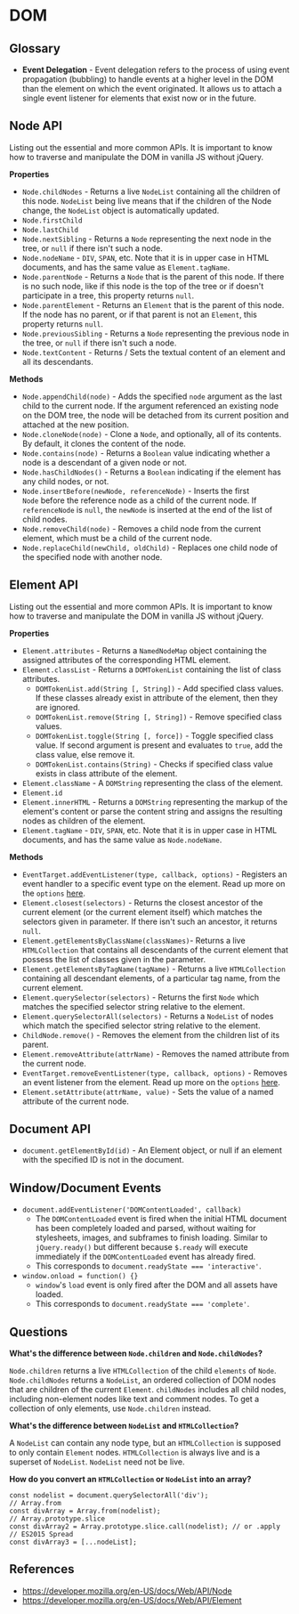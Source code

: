 DOM
==

## Glossary

- **Event Delegation** - Event delegation refers to the process of using event propagation (bubbling) to handle events at a higher level in the DOM than the element on which the event originated. It allows us to attach a single event listener for elements that exist now or in the future.

## Node API

Listing out the essential and more common APIs. It is important to know how to traverse and manipulate the DOM in vanilla JS without jQuery.

**Properties**

- `Node.childNodes` - Returns a live `NodeList` containing all the children of this node. `NodeList` being live means that if the children of the Node change, the `NodeList` object is automatically updated.
- `Node.firstChild`
- `Node.lastChild`
- `Node.nextSibling` - Returns a `Node` representing the next node in the tree, or `null` if there isn't such a node.
- `Node.nodeName` - `DIV`, `SPAN`, etc. Note that it is in upper case in HTML documents, and has the same value as `Element.tagName`.
- `Node.parentNode` - Returns a `Node` that is the parent of this node. If there is no such node, like if this node is the top of the tree or if doesn't participate in a tree, this property returns `null`.
- `Node.parentElement` - Returns an `Element` that is the parent of this node. If the node has no parent, or if that parent is not an `Element`, this property returns `null`.
- `Node.previousSibling` - Returns a `Node` representing the previous node in the tree, or `null` if there isn't such a node.
- `Node.textContent` - Returns / Sets the textual content of an element and all its descendants.

**Methods**

- `Node.appendChild(node)` - Adds the specified `node` argument as the last child to the current node. If the argument referenced an existing node on the DOM tree, the node will be detached from its current position and attached at the new position.
- `Node.cloneNode(node)` - Clone a `Node`, and optionally, all of its contents. By default, it clones the content of the node.
- `Node.contains(node)` - Returns a `Boolean` value indicating whether a node is a descendant of a given node or not.
- `Node.hasChildNodes()` - Returns a `Boolean` indicating if the element has any child nodes, or not.
- `Node.insertBefore(newNode, referenceNode)` - Inserts the first `Node` before the reference node as a child of the current node. If `referenceNode` is `null`, the `newNode` is inserted at the end of the list of child nodes.
- `Node.removeChild(node)` - Removes a child node from the current element, which must be a child of the current node.
- `Node.replaceChild(newChild, oldChild)` - Replaces one child node of the specified node with another node.

## Element API

Listing out the essential and more common APIs. It is important to know how to traverse and manipulate the DOM in vanilla JS without jQuery.

**Properties**

- `Element.attributes` - Returns a `NamedNodeMap` object containing the assigned attributes of the corresponding HTML element.
- `Element.classList` - Returns a `DOMTokenList` containing the list of class attributes.
  - `DOMTokenList.add(String [, String])` - Add specified class values. If these classes already exist in attribute of the element, then they are ignored.
  - `DOMTokenList.remove(String [, String])` - Remove specified class values.
  - `DOMTokenList.toggle(String [, force])` - Toggle specified class value. If second argument is present and evaluates to `true`, add the class value, else remove it.
  - `DOMTokenList.contains(String)` - Checks if specified class value exists in class attribute of the element.
- `Element.className` - A `DOMString` representing the class of the element.
- `Element.id`
- `Element.innerHTML` - Returns a `DOMString` representing the markup of the element's content or parse the content string and assigns the resulting nodes as children of the element.
- `Element.tagName` - `DIV`, `SPAN`, etc. Note that it is in upper case in HTML documents, and has the same value as `Node.nodeName`.

**Methods**

- `EventTarget.addEventListener(type, callback, options)` - Registers an event handler to a specific event type on the element. Read up more on the `options` [here](https://developer.mozilla.org/en-US/docs/Web/API/EventTarget/addEventListener).
- `Element.closest(selectors)` - Returns the closest ancestor of the current element (or the current element itself) which matches the selectors given in parameter. If there isn't such an ancestor, it returns `null`.
- `Element.getElementsByClassName(classNames)`- Returns a live `HTMLCollection` that contains all descendants of the current element that possess the list of classes given in the parameter.
- `Element.getElementsByTagName(tagName)` - Returns a live `HTMLCollection` containing all descendant elements, of a particular tag name, from the current element.
- `Element.querySelector(selectors)` - Returns the first `Node` which matches the specified selector string relative to the element.
- `Element.querySelectorAll(selectors)` - Returns a `NodeList` of nodes which match the specified selector string relative to the element.
- `ChildNode.remove()` - Removes the element from the children list of its parent.
- `Element.removeAttribute(attrName)` - Removes the named attribute from the current node.
- `EventTarget.removeEventListener(type, callback, options)` - Removes an event listener from the element. Read up more on the `options` [here](https://developer.mozilla.org/en-US/docs/Web/API/EventTarget/removeEventListener).
- `Element.setAttribute(attrName, value)` - Sets the value of a named attribute of the current node.

## Document API

- `document.getElementById(id)` - An Element object, or null if an element with the specified ID is not in the document.

## Window/Document Events

- `document.addEventListener('DOMContentLoaded', callback)`
  - The `DOMContentLoaded` event is fired when the initial HTML document has been completely loaded and parsed, without waiting for stylesheets, images, and subframes to finish loading. Similar to `jQuery.ready()` but different because `$.ready` will execute immediately if the `DOMContentLoaded` event has already fired.
  - This corresponds to `document.readyState === 'interactive'`.
- `window.onload = function() {}`
  -  `window`'s `load` event is only fired after the DOM and all assets have loaded.
  - This corresponds to `document.readyState === 'complete'`.

## Questions

**What's the difference between `Node.children` and `Node.childNodes`?**

`Node.children` returns a live `HTMLCollection` of the child `elements` of `Node`. `Node.childNodes` returns a `NodeList`, an ordered collection of DOM nodes that are children of the current `Element`. `childNodes` includes all child nodes, including non-element nodes like text and comment nodes. To get a collection of only elements, use `Node.children` instead.

**What's the difference between `NodeList` and `HTMLCollection`?**

A `NodeList` can contain any node type, but an `HTMLCollection` is supposed to only contain `Element` nodes. `HTMLCollection` is always live and is a superset of `NodeList`. `NodeList` need not be live.

**How do you convert an `HTMLCollection` or `NodeList` into an array?**

```
const nodelist = document.querySelectorAll('div');
// Array.from
const divArray = Array.from(nodelist);
// Array.prototype.slice
const divArray2 = Array.prototype.slice.call(nodelist); // or .apply
// ES2015 Spread
const divArray3 = [...nodeList];
```

## References

- https://developer.mozilla.org/en-US/docs/Web/API/Node
- https://developer.mozilla.org/en-US/docs/Web/API/Element
